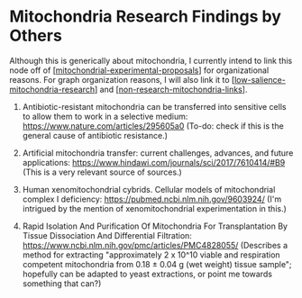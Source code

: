 # Mitochondria Research Findings by Others

Although this is generically about mitochondria, I currently intend to link this node off of [[mitochondrial-experimental-proposals]] for organizational reasons.  For graph organization reasons, I will also link it to [[low-salience-mitochondria-research]] and [[non-research-mitochondria-links]].

1.  Antibiotic-resistant mitochondria can be transferred into sensitive cells to allow them to work in a selective medium: https://www.nature.com/articles/295605a0
(To-do: check if this is the general cause of antibiotic resistance.)

2.  Artificial mitochondria transfer: current challenges, advances, and future applications: https://www.hindawi.com/journals/sci/2017/7610414/#B9
(This is a very relevant source of sources.)

3.  Human xenomitochondrial cybrids. Cellular models of mitochondrial complex I deficiency: https://pubmed.ncbi.nlm.nih.gov/9603924/
(I'm intrigued by the mention of xenomitochondrial experimentation in this.)

4.  Rapid Isolation And Purification Of Mitochondria For Transplantation By Tissue Dissociation And Differential Filtration: https://www.ncbi.nlm.nih.gov/pmc/articles/PMC4828055/
(Describes a method for extracting "approximately 2 x 10^10 viable and respiration competent mitochondria from 0.18 ± 0.04 g (wet weight) tissue sample"; hopefully can be adapted to yeast extractions, or point me towards something that can?)

[//begin]: # "Autogenerated link references for markdown compatibility"
[mitochondrial-experimental-proposals]: mitochondrial-experimental-proposals "Mitochondrial Experimental Proposals"
[low-salience-mitochondria-research]: low-salience-mitochondria-research "Low Salience Mitochondria Research"
[non-research-mitochondria-links]: non-research-mitochondria-links "Non Research Mitochondria Links"
[//end]: # "Autogenerated link references"